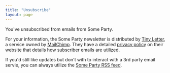 ```yaml
---
title: "Unsubscribe"
layout: page
---
```


You've unsubscribed from emails from Some Party.

For your information, the Some Party newsletter is distributed by [Tiny Letter](http://tinyletter.com), a service owned by [MailChimp](https://mailchimp.com/). They have a detailed [privacy policy](http://tinyletter.com/site/legal/privacy/) on their website that details how subscriber emails are utilized.

If you'd still like updates but don't with to interact with a 3rd party email servie, you can always utilize the [Some Party RSS feed](/feed.xml).